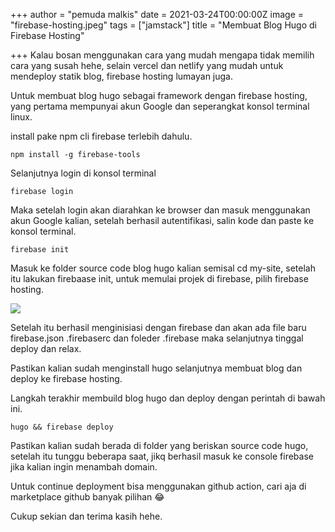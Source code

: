 +++
author = "pemuda malkis"
date = 2021-03-24T00:00:00Z
image = "firebase-hosting.jpeg"
tags = ["jamstack"]
title = "Membuat Blog Hugo di Firebase Hosting"

+++
Kalau bosan menggunakan cara yang mudah mengapa tidak memilih cara yang susah hehe, selain vercel dan netlify yang mudah untuk mendeploy statik blog, firebase hosting lumayan juga.

Untuk membuat blog hugo sebagai framework dengan firebase hosting, yang pertama mempunyai akun Google dan seperangkat konsol terminal linux.

install pake npm cli firebase terlebih dahulu.

    npm install -g firebase-tools

Selanjutnya login di konsol terminal

    firebase login

Maka setelah login akan diarahkan ke browser dan masuk menggunakan akun Google kalian, setelah berhasil autentifikasi, salin kode dan paste ke konsol terminal.

    firebase init

Masuk ke folder source code blog hugo kalian semisal cd my-site, setelah itu lakukan firebaase init, untuk memulai projek di firebase, pilih firebase hosting.

![](/img/img_20210324_193402.jpg)

Setelah itu berhasil menginisiasi dengan firebase dan akan ada file baru firebase.json .firebaserc dan foleder .firebase maka selanjutnya tinggal deploy dan relax.

Pastikan kalian sudah menginstall hugo selanjutnya membuat blog dan deploy ke firebase hosting.

Langkah terakhir membuild blog hugo dan deploy dengan perintah di bawah ini.

    hugo && firebase deploy

Pastikan kalian sudah berada di folder yang beriskan source code hugo, setelah itu tunggu beberapa saat, jikq berhasil masuk ke console firebase jika kalian ingin menambah domain.

Untuk continue deployment bisa menggunakan github action, cari aja di marketplace github banyak pilihan 😂

Cukup sekian dan terima kasih hehe.